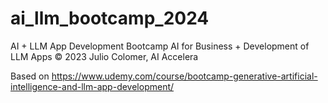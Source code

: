 # ai_llm_bootcamp_2024
AI + LLM App Development Bootcamp AI for Business + Development of LLM Apps © 2023 Julio Colomer, AI Accelera

Based on https://www.udemy.com/course/bootcamp-generative-artificial-intelligence-and-llm-app-development/ 

